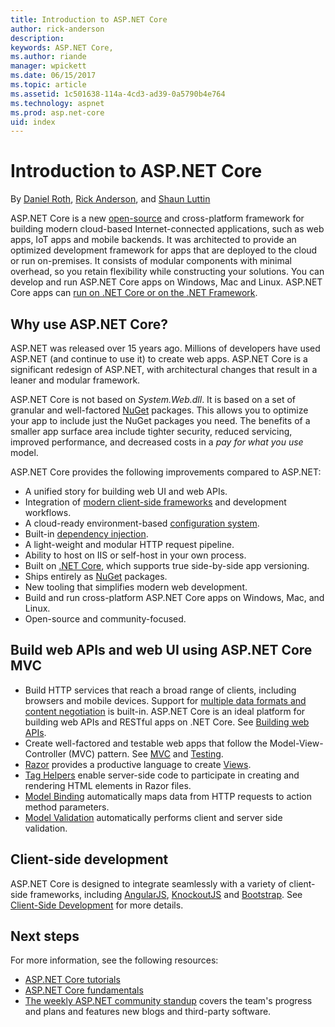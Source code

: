 ```yaml
---
title: Introduction to ASP.NET Core 
author: rick-anderson
description: 
keywords: ASP.NET Core,
ms.author: riande
manager: wpickett
ms.date: 06/15/2017
ms.topic: article
ms.assetid: 1c501638-114a-4cd3-ad39-0a5790b4e764
ms.technology: aspnet
ms.prod: asp.net-core
uid: index
---
```

# Introduction to ASP.NET Core

By [Daniel Roth](https://github.com/danroth27), [Rick Anderson](https://twitter.com/RickAndMSFT), and [Shaun Luttin](https://twitter.com/dicshaunary)

ASP.NET Core is a new [open-source](https://github.com/aspnet/home) and cross-platform framework for building modern cloud-based Internet-connected applications, such as web apps, IoT apps and mobile backends. It was architected to provide an optimized development framework for apps that are deployed to the cloud or run on-premises. It consists of modular components with minimal overhead, so you retain flexibility while constructing your solutions. You can develop and run ASP.NET Core apps on Windows, Mac and Linux. ASP.NET Core apps can [run on .NET Core or on the .NET Framework](https://docs.microsoft.com/dotnet/articles/standard/choosing-core-framework-server).

## Why use ASP.NET Core?

ASP.NET was released over 15 years ago. Millions of developers have used ASP.NET (and continue to use it) to create web apps. ASP.NET Core is a significant redesign of ASP.NET, with architectural changes that result in a leaner and modular framework.

ASP.NET Core is not based on *System.Web.dll*. It is based on a set of granular and well-factored [NuGet](http://www.nuget.org/) packages. This allows you to optimize your app to include just the NuGet packages you need. The benefits of a smaller app surface area include tighter security, reduced servicing, improved performance, and decreased costs in a *pay for what you use* model.

ASP.NET Core provides the following improvements compared to ASP.NET:

* A unified story for building web UI and web APIs.
* Integration of [modern client-side frameworks](client-side/index.md) and development workflows.
* A cloud-ready environment-based [configuration system](fundamentals/configuration.md).
* Built-in [dependency injection](fundamentals/dependency-injection.md).
* A light-weight and modular HTTP request pipeline.
* Ability to host on IIS or self-host in your own process.
* Built on [.NET Core](https://microsoft.com/net/core), which supports true side-by-side app versioning.
* Ships entirely as [NuGet](https://nuget.org)  packages.
* New tooling that simplifies modern web development.
* Build and run cross-platform ASP.NET Core apps on Windows, Mac, and Linux.
* Open-source and community-focused.

## Build web APIs and web UI using ASP.NET Core MVC

* Build HTTP services that reach a broad range of clients, including browsers and mobile devices. Support for [multiple data formats and content negotiation](mvc/models/formatting.md) is built-in. ASP.NET Core is an ideal platform for building web APIs and RESTful apps on .NET Core. See [Building web APIs](tutorials/index.md#building-web-apis).
* Create well-factored and testable web apps that follow the Model-View-Controller (MVC) pattern. See [MVC](mvc/index.md) and [Testing](testing/index.md).
* [Razor](http://www.asp.net/web-pages/overview/getting-started/introducing-razor-syntax-c) provides a productive language to create [Views](mvc/views/index.md).
* [Tag Helpers](mvc/views/tag-helpers/intro.md) enable server-side code to participate in creating and rendering HTML elements in Razor files.
* [Model Binding](mvc/models/model-binding.md) automatically maps data from HTTP requests to action method parameters.
* [Model Validation](mvc/models/validation.md) automatically performs client and server side validation.

## Client-side development

ASP.NET Core is designed to integrate seamlessly with a variety of client-side frameworks, including [AngularJS](client-side/angular.md), <!-- KO is no longer featured --> [KnockoutJS](client-side/knockout.md) and [Bootstrap](client-side/bootstrap.md). See [Client-Side Development](client-side/index.md) for more details.

## Next steps

For more information, see the following resources:

* [ASP.NET Core tutorials](tutorials/index.md)
* [ASP.NET Core fundamentals](fundamentals/index.md)
* [The weekly ASP.NET community standup](https://live.asp.net/) covers the team's progress and plans and features new blogs and third-party software.
